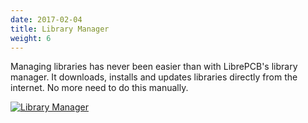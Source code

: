 ```yaml
---
date: 2017-02-04
title: Library Manager
weight: 6
---
```


Managing libraries has never been easier than with LibrePCB's library manager.
It downloads, installs and updates libraries directly from the internet. No more
need to do this manually.

[![Library Manager](/img/thumbs/library_manager.png)](/img/library_manager.png)
